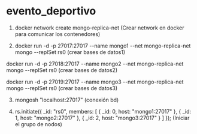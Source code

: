 # evento_deportivo
1. docker network create mongo-replica-net (Crear network en docker para comunicar los contenedores)

2. docker run -d -p 27017:27017 --name mongo1 --net mongo-replica-net mongo --replSet rs0 (crear bases de datos1) 

docker run -d -p 27018:27017 --name mongo2 --net mongo-replica-net mongo --replSet rs0 (crear bases de datos2) 

docker run -d -p 27019:27017 --name mongo3 --net mongo-replica-net mongo --replSet rs0 (crear bases de datos3) 

3. mongosh "localhost:27017" (conexión bd)

4. rs.initiate({
    _id: "rs0",
    members: [
        { _id: 0, host: "mongo1:27017" },
        { _id: 1, host: "mongo2:27017" },
        { _id: 2, host: "mongo3:27017" }
    ]
}); (Iniciar el grupo de nodos) 
